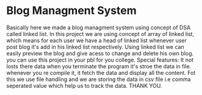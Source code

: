 # Blog Managment System
Basically here we made a blog managment system using concept of DSA called linked list.
In this project we are using concept of array of linked list, which means for each user we have a head of linked list whenever user post blog it's add in his linked list respectively. 
Using linked list we can easily preview the blog and give acess to change and delete his own blog. 
you can use this project in your pbl for you college.
Special features: It not losts there data when you terminate the program it's stroe the data in file. whenever you re compile it, it fetch the data and display all the content. Fot this we use file handling and we are storing the data in csv file i.e comma seperated value which help us to track the data.
THANK YOU.
